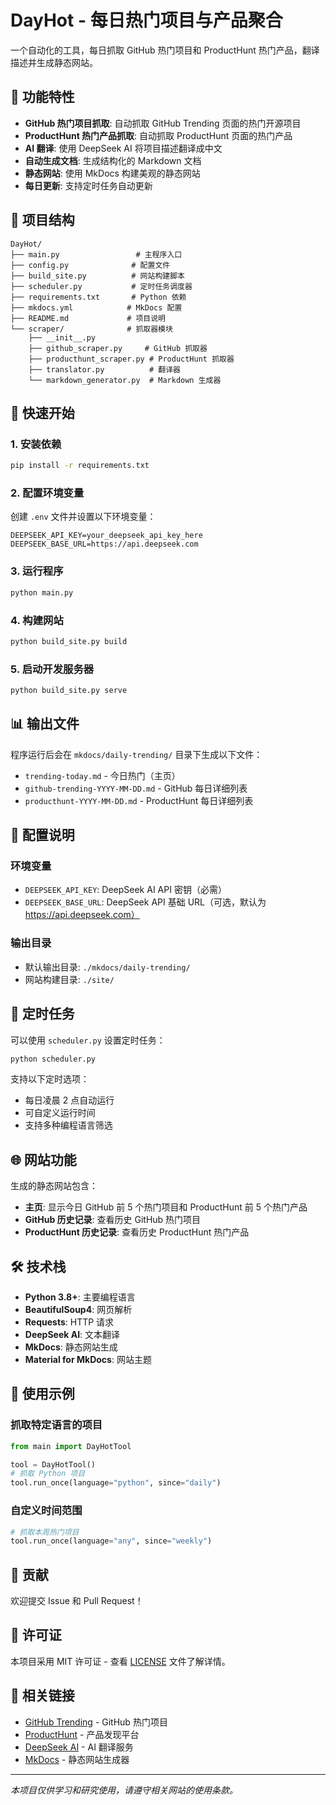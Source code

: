 # DayHot - 每日热门项目与产品聚合

一个自动化的工具，每日抓取 GitHub 热门项目和 ProductHunt 热门产品，翻译描述并生成静态网站。

## 🌟 功能特性

- **GitHub 热门项目抓取**: 自动抓取 GitHub Trending 页面的热门开源项目
- **ProductHunt 热门产品抓取**: 自动抓取 ProductHunt 页面的热门产品
- **AI 翻译**: 使用 DeepSeek AI 将项目描述翻译成中文
- **自动生成文档**: 生成结构化的 Markdown 文档
- **静态网站**: 使用 MkDocs 构建美观的静态网站
- **每日更新**: 支持定时任务自动更新

## 📁 项目结构

```
DayHot/
├── main.py                 # 主程序入口
├── config.py              # 配置文件
├── build_site.py          # 网站构建脚本
├── scheduler.py           # 定时任务调度器
├── requirements.txt       # Python 依赖
├── mkdocs.yml            # MkDocs 配置
├── README.md             # 项目说明
└── scraper/              # 抓取器模块
    ├── __init__.py
    ├── github_scraper.py     # GitHub 抓取器
    ├── producthunt_scraper.py # ProductHunt 抓取器
    ├── translator.py          # 翻译器
    └── markdown_generator.py  # Markdown 生成器
```

## 🚀 快速开始

### 1. 安装依赖

```bash
pip install -r requirements.txt
```

### 2. 配置环境变量

创建 `.env` 文件并设置以下环境变量：

```env
DEEPSEEK_API_KEY=your_deepseek_api_key_here
DEEPSEEK_BASE_URL=https://api.deepseek.com
```

### 3. 运行程序

```bash
python main.py
```

### 4. 构建网站

```bash
python build_site.py build
```

### 5. 启动开发服务器

```bash
python build_site.py serve
```

## 📊 输出文件

程序运行后会在 `mkdocs/daily-trending/` 目录下生成以下文件：

- `trending-today.md` - 今日热门（主页）
- `github-trending-YYYY-MM-DD.md` - GitHub 每日详细列表
- `producthunt-YYYY-MM-DD.md` - ProductHunt 每日详细列表

## 🔧 配置说明

### 环境变量

- `DEEPSEEK_API_KEY`: DeepSeek AI API 密钥（必需）
- `DEEPSEEK_BASE_URL`: DeepSeek API 基础 URL（可选，默认为 https://api.deepseek.com）

### 输出目录

- 默认输出目录: `./mkdocs/daily-trending/`
- 网站构建目录: `./site/`

## 📅 定时任务

可以使用 `scheduler.py` 设置定时任务：

```bash
python scheduler.py
```

支持以下定时选项：
- 每日凌晨 2 点自动运行
- 可自定义运行时间
- 支持多种编程语言筛选

## 🌐 网站功能

生成的静态网站包含：

- **主页**: 显示今日 GitHub 前 5 个热门项目和 ProductHunt 前 5 个热门产品
- **GitHub 历史记录**: 查看历史 GitHub 热门项目
- **ProductHunt 历史记录**: 查看历史 ProductHunt 热门产品

## 🛠️ 技术栈

- **Python 3.8+**: 主要编程语言
- **BeautifulSoup4**: 网页解析
- **Requests**: HTTP 请求
- **DeepSeek AI**: 文本翻译
- **MkDocs**: 静态网站生成
- **Material for MkDocs**: 网站主题

## 📝 使用示例

### 抓取特定语言的项目

```python
from main import DayHotTool

tool = DayHotTool()
# 抓取 Python 项目
tool.run_once(language="python", since="daily")
```

### 自定义时间范围

```python
# 抓取本周热门项目
tool.run_once(language="any", since="weekly")
```

## 🤝 贡献

欢迎提交 Issue 和 Pull Request！

## 📄 许可证

本项目采用 MIT 许可证 - 查看 [LICENSE](LICENSE) 文件了解详情。

## 🔗 相关链接

- [GitHub Trending](https://github.com/trending) - GitHub 热门项目
- [ProductHunt](https://www.producthunt.com) - 产品发现平台
- [DeepSeek AI](https://www.deepseek.com) - AI 翻译服务
- [MkDocs](https://www.mkdocs.org) - 静态网站生成器

---

*本项目仅供学习和研究使用，请遵守相关网站的使用条款。*


